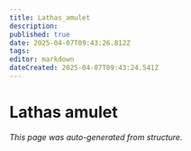```yaml
---
title: Lathas_amulet
description: 
published: true
date: 2025-04-07T09:43:26.812Z
tags: 
editor: markdown
dateCreated: 2025-04-07T09:43:24.541Z
---
```


# Lathas amulet

*This page was auto-generated from structure.*
